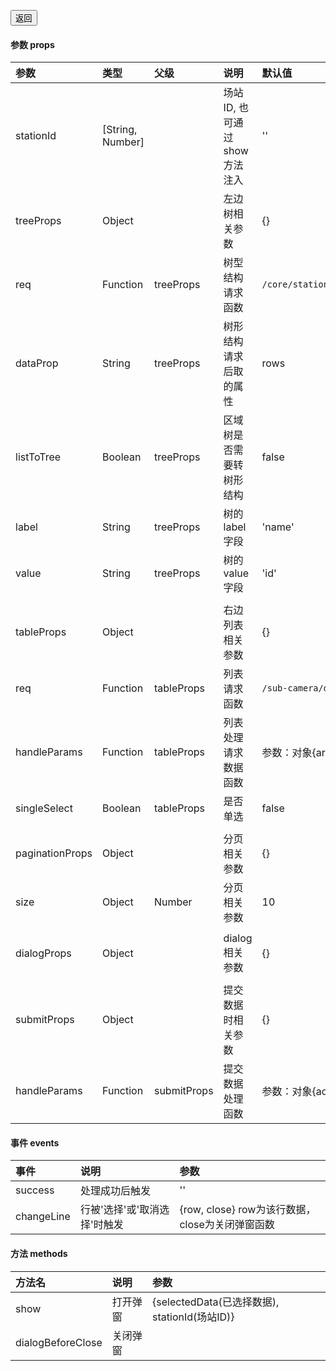 
<a href="../../README.md"><button>返回</button></a>


#### 参数 props

| 参数 | 类型 | 父级 | 说明 | 默认值
| :--- | :---|:---| :--- | :---
| stationId |  [String, Number] || 场站ID, 也可通过show方法注入 | ''
| treeProps | Object || 左边树相关参数| {}
| req | Function | treeProps | 树型结构请求函数 | `/core/station/region/listWithTree/${stationId}`
|dataProp | String | treeProps | 树形结构请求后取的属性 | rows
|listToTree|Boolean|treeProps | 区域树是否需要转树形结构 | false
|label|String|treeProps | 树的label字段 | 'name'
|value|String|treeProps | 树的value字段 | 'id'
|||||
| tableProps | Object || 右边列表相关参数| {}
| req | Function | tableProps | 列表请求函数 | `/sub-camera/device/config/getCameraDevice`
| handleParams | Function | tableProps | 列表处理请求数据函数 | 参数：对象{areaId,stationId}
| singleSelect | Boolean | tableProps | 是否单选 | false
|||||
| paginationProps | Object || 分页相关参数| {}
| size | Object |Number| 分页相关参数| 10
|||||
| dialogProps | Object || dialog相关参数| {}
|||||
| submitProps | Object || 提交数据时相关参数| {}
| handleParams | Function | submitProps | 提交数据处理函数 | 参数：对象{addList,delList,stationId}

#### 事件 events

| 事件 | 说明 | 参数
| :--- | :---|:---
| success | 处理成功后触发 | ''
|changeLine | 行被'选择'或'取消选择'时触发| {row, close} row为该行数据，close为关闭弹窗函数

#### 方法 methods

| 方法名 | 说明 | 参数
| :--- | :---|:---
| show | 打开弹窗 | {selectedData(已选择数据), stationId(场站ID)}
|dialogBeforeClose | 关闭弹窗| 
